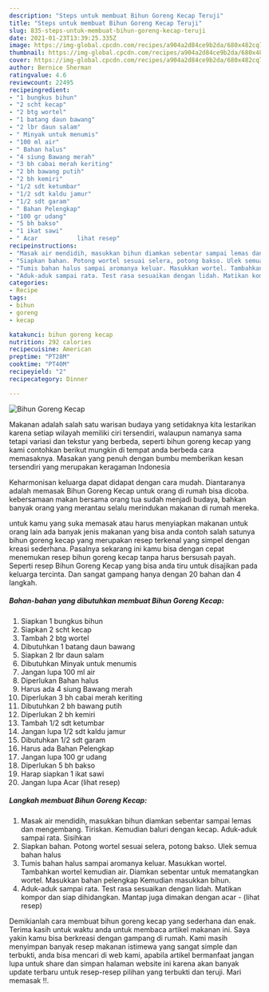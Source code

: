 ```yaml
---
description: "Steps untuk membuat Bihun Goreng Kecap Teruji"
title: "Steps untuk membuat Bihun Goreng Kecap Teruji"
slug: 835-steps-untuk-membuat-bihun-goreng-kecap-teruji
date: 2021-01-23T13:39:25.335Z
image: https://img-global.cpcdn.com/recipes/a904a2d84ce9b2da/680x482cq70/bihun-goreng-kecap-foto-resep-utama.jpg
thumbnail: https://img-global.cpcdn.com/recipes/a904a2d84ce9b2da/680x482cq70/bihun-goreng-kecap-foto-resep-utama.jpg
cover: https://img-global.cpcdn.com/recipes/a904a2d84ce9b2da/680x482cq70/bihun-goreng-kecap-foto-resep-utama.jpg
author: Bernice Sherman
ratingvalue: 4.6
reviewcount: 22495
recipeingredient:
- "1 bungkus bihun"
- "2 scht kecap"
- "2 btg wortel"
- "1 batang daun bawang"
- "2 lbr daun salam"
- " Minyak untuk menumis"
- "100 ml air"
- " Bahan halus"
- "4 siung Bawang merah"
- "3 bh cabai merah keriting"
- "2 bh bawang putih"
- "2 bh kemiri"
- "1/2 sdt ketumbar"
- "1/2 sdt kaldu jamur"
- "1/2 sdt garam"
- " Bahan Pelengkap"
- "100 gr udang"
- "5 bh bakso"
- "1 ikat sawi"
- " Acar           lihat resep"
recipeinstructions:
- "Masak air mendidih, masukkan bihun diamkan sebentar sampai lemas dan mengembang. Tiriskan. Kemudian baluri dengan kecap. Aduk-aduk sampai rata. Sisihkan"
- "Siapkan bahan. Potong wortel sesuai selera, potong bakso. Ulek semua bahan halus"
- "Tumis bahan halus sampai aromanya keluar. Masukkan wortel. Tambahkan wortel kemudian air. Diamkan sebentar untuk mematangkan wortel. Masukkan bahan pelengkap Kemudian masukkan bihun."
- "Aduk-aduk sampai rata. Test rasa sesuaikan dengan lidah. Matikan kompor dan siap dihidangkan. Mantap juga dimakan dengan acar           (lihat resep)"
categories:
- Recipe
tags:
- bihun
- goreng
- kecap

katakunci: bihun goreng kecap 
nutrition: 292 calories
recipecuisine: American
preptime: "PT28M"
cooktime: "PT40M"
recipeyield: "2"
recipecategory: Dinner

---
```



![Bihun Goreng Kecap](https://img-global.cpcdn.com/recipes/a904a2d84ce9b2da/680x482cq70/bihun-goreng-kecap-foto-resep-utama.jpg)

Makanan adalah salah satu warisan budaya yang setidaknya kita lestarikan karena setiap wilayah memiliki ciri tersendiri, walaupun namanya sama tetapi variasi dan tekstur yang berbeda, seperti bihun goreng kecap yang kami contohkan berikut mungkin di tempat anda berbeda cara memasaknya. Masakan yang penuh dengan bumbu memberikan kesan tersendiri yang merupakan keragaman Indonesia

Keharmonisan keluarga dapat didapat dengan cara mudah. Diantaranya adalah memasak Bihun Goreng Kecap untuk orang di rumah bisa dicoba. kebersamaan makan bersama orang tua sudah menjadi budaya, bahkan banyak orang yang merantau selalu merindukan makanan di rumah mereka.



untuk kamu yang suka memasak atau harus menyiapkan makanan untuk orang lain ada banyak jenis makanan yang bisa anda contoh salah satunya bihun goreng kecap yang merupakan resep terkenal yang simpel dengan kreasi sederhana. Pasalnya sekarang ini kamu bisa dengan cepat menemukan resep bihun goreng kecap tanpa harus bersusah payah.
Seperti resep Bihun Goreng Kecap yang bisa anda tiru untuk disajikan pada keluarga tercinta. Dan sangat gampang hanya dengan 20 bahan dan 4 langkah.


<!--inarticleads1-->

##### Bahan-bahan yang dibutuhkan membuat Bihun Goreng Kecap:

1. Siapkan 1 bungkus bihun
1. Siapkan 2 scht kecap
1. Tambah 2 btg wortel
1. Dibutuhkan 1 batang daun bawang
1. Siapkan 2 lbr daun salam
1. Dibutuhkan  Minyak untuk menumis
1. Jangan lupa 100 ml air
1. Diperlukan  Bahan halus
1. Harus ada 4 siung Bawang merah
1. Diperlukan 3 bh cabai merah keriting
1. Dibutuhkan 2 bh bawang putih
1. Diperlukan 2 bh kemiri
1. Tambah 1/2 sdt ketumbar
1. Jangan lupa 1/2 sdt kaldu jamur
1. Dibutuhkan 1/2 sdt garam
1. Harus ada  Bahan Pelengkap
1. Jangan lupa 100 gr udang
1. Diperlukan 5 bh bakso
1. Harap siapkan 1 ikat sawi
1. Jangan lupa  Acar           (lihat resep)




<!--inarticleads2-->

##### Langkah membuat  Bihun Goreng Kecap:

1. Masak air mendidih, masukkan bihun diamkan sebentar sampai lemas dan mengembang. Tiriskan. Kemudian baluri dengan kecap. Aduk-aduk sampai rata. Sisihkan
1. Siapkan bahan. Potong wortel sesuai selera, potong bakso. Ulek semua bahan halus
1. Tumis bahan halus sampai aromanya keluar. Masukkan wortel. Tambahkan wortel kemudian air. Diamkan sebentar untuk mematangkan wortel. Masukkan bahan pelengkap Kemudian masukkan bihun.
1. Aduk-aduk sampai rata. Test rasa sesuaikan dengan lidah. Matikan kompor dan siap dihidangkan. Mantap juga dimakan dengan acar -           (lihat resep)




Demikianlah cara membuat bihun goreng kecap yang sederhana dan enak. Terima kasih untuk waktu anda untuk membaca artikel makanan ini. Saya yakin kamu bisa berkreasi dengan gampang di rumah. Kami masih menyimpan banyak resep makanan istimewa yang sangat simple dan terbukti, anda bisa mencari di web kami, apabila artikel bermanfaat jangan lupa untuk share dan simpan halaman website ini karena akan banyak update terbaru untuk resep-resep pilihan yang terbukti dan teruji. Mari memasak !!. 
